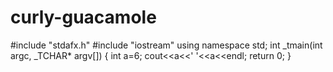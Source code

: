 # curly-guacamole
#include "stdafx.h" 
#include "iostream"
using namespace std;
int _tmain(int argc, _TCHAR* argv[])
{
	int a=6;
	cout<<a<<' '<<a<<endl;
	return 0;
}
